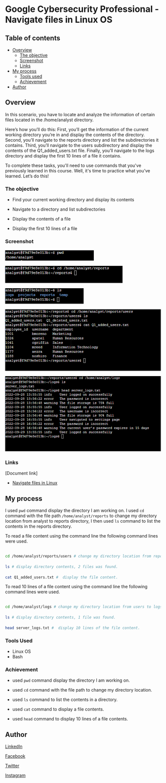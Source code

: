 # Google Cybersecurity Professional - Navigate files in Linux OS

## Table of contents

- [Overview](#overview)
  - [The objective](#the-objective)
  - [Screenshot](#screenshot)
  - [Links](#links)
- [My process](#my-process)
  - [Tools used](#tools-used)
  - [Achievement](#achievement)
- [Author](#author)

## Overview

In this scenario, you have to locate and analyze the information of certain files located in the /home/analyst directory.

Here’s how you’ll do this: First, you’ll get the information of the current working directory you’re in and display the contents of the directory. Second, you’ll navigate to the reports directory and list the subdirectories it contains. Third, you’ll navigate to the users subdirectory and display the contents of the Q1_added_users.txt file. Finally, you’ll navigate to the logs directory and display the first 10 lines of a file it contains.

To complete these tasks, you'll need to use commands that you've previously learned in this course. Well, it's time to practice what you’ve learned. Let’s do this!

### The objective

- Find your current working directory and display its contents

- Navigate to a directory and list subdirectories

- Display the contents of a file

- Display the first 10 lines of a file

### Screenshot

![pwd command line](../Image/Navigate%20file/pwd.png)

![cd command line](../Image/Navigate%20file/cd.png)

![ls command line](../Image/Navigate%20file/ls.png)

![cat command line](../Image/Navigate%20file/cat.png)

![head command line](../Image/Navigate%20file/head.png)

### Links

[Document link]

- [Navigate files in Linux](https://docs.google.com/document/d/1PYGY1tX9rkLaWHGJR2thcL8pXZFsDnZOyWDqeW1-NGQ/edit?usp=drive_link)

## My process

I used ``` pwd ``` command  display the directory I am working on. I used ``` cd ``` command with the file path ```/home/analyst/reports``` to  change my directory location from analyst to reports directory, I then used ``` ls ``` command to list the contents in the reports directory.

To read a file content using the command line the following command lines were used.

```bash

cd /home/analyst/reports/users # change my directory location from reports to users directory.

ls # display directory contents, 2 files was found.

cat Q1_added_users.txt #  display the file content.

```

To read 10 lines of a file content using the command line the following command lines were used.

```bash

cd /home/analyst/logs # change my directory location from users to logs directory.

ls # display directory contents, 1 file was found.

head server_logs.txt #  display 10 lines of the file content.

```

### Tools Used

- Linux OS
- Bash

### Achievement

- used ``` pwd ``` command  display the directory I am working on.

- used ``` cd ``` command with the file path to change my directory location.

- used ``` ls ``` command to list the contents in a directory.

- used ``` cat ``` command to display a file contents.

- used ``` head ``` command to display 10 lines of a file contents.

## Author

[LinkedIn](www.linkedin.com/in/olagoke-holo)

[Facebook](https://web.facebook.com/olagoke.holo.3/)

[Twitter](https://twitter.com/olarragoken)

[Instagram](https://www.instagram.com/holoolagoke/)
